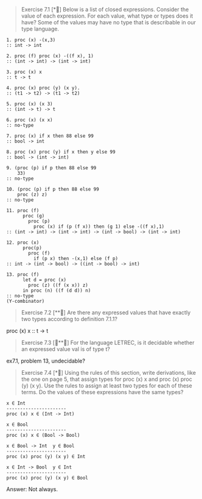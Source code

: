 > Exercise 7.1 [*] Below is a list of closed expressions. Consider the value of each
expression. For each value, what type or types does it have? Some of the values
may have no type that is describable in our type language.

```
1. proc (x) -(x,3)
:: int -> int

2. proc (f) proc (x) -((f x), 1)
:: (int -> int) -> (int -> int)

3. proc (x) x
:: t -> t

4. proc (x) proc (y) (x y).
:: (t1 -> t2) -> (t1 -> t2)

5. proc (x) (x 3)
:: (int -> t) -> t

6. proc (x) (x x)
:: no-type

7. proc (x) if x then 88 else 99
:: bool -> int

8. proc (x) proc (y) if x then y else 99
:: bool -> (int -> int)

9. (proc (p) if p then 88 else 99
    33)
:: no-type

10. (proc (p) if p then 88 else 99
    proc (z) z)
:: no-type

11. proc (f)
      proc (g)
        proc (p)
          proc (x) if (p (f x)) then (g 1) else -((f x),1)
:: (int -> int) -> (int -> int) -> (int -> bool) -> (int -> int)

12. proc (x)
      proc(p)
        proc (f)
          if (p x) then -(x,1) else (f p)
:: int -> (int -> bool) -> ((int -> bool) -> int)

13. proc (f)
      let d = proc (x)
        proc (z) ((f (x x)) z)
      in proc (n) ((f (d d)) n)
:: no-type
(Y-combinator)
```

> Exercise 7.2 [**] Are there any expressed values that have exactly two types according to definition 7.1.1?

proc (x) x
:: t -> t

> Exercise 7.3 [**] For the language LETREC, is it decidable whether an expressed
value val is of type t?

ex7.1, problem 13, undecidable?

> Exercise 7.4 [*] Using the rules of this section, write derivations, like the one on
page 5, that assign types for proc (x) x and proc (x) proc (y) (x y). Use
the rules to assign at least two types for each of these terms. Do the values of these
expressions have the same types?

```
x ∈ Int
----------------------
proc (x) x ∈ (Int -> Int)

x ∈ Bool
----------------------
proc (x) x ∈ (Bool -> Bool)

x ∈ Bool -> Int  y ∈ Bool
----------------------
proc (x) proc (y) (x y) ∈ Int

x ∈ Int -> Bool  y ∈ Int
----------------------
proc (x) proc (y) (x y) ∈ Bool
```

Answer: Not always.